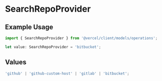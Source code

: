 # SearchRepoProvider

## Example Usage

```typescript
import { SearchRepoProvider } from '@vercel/client/models/operations';

let value: SearchRepoProvider = 'bitbucket';
```

## Values

```typescript
'github' | 'github-custom-host' | 'gitlab' | 'bitbucket';
```
